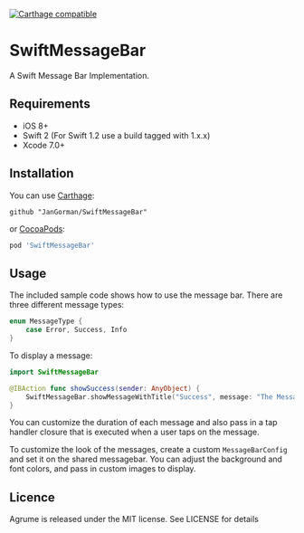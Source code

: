 [![Carthage compatible](https://img.shields.io/badge/Carthage-compatible-4BC51D.svg?style=flat)](https://github.com/Carthage/Carthage)

# SwiftMessageBar

A Swift Message Bar Implementation.

## Requirements

- iOS 8+
- Swift 2 (For Swift 1.2 use a build tagged with 1.x.x)
- Xcode 7.0+

## Installation

You can use [Carthage](https://github.com/Carthage/Carthage):

```ogdl
github "JanGorman/SwiftMessageBar"
```

or [CocoaPods](http://cocoapods.org):

```ruby
pod 'SwiftMessageBar'
```

## Usage

The included sample code shows how to use the message bar. There are three different message types:

```swift
enum MessageType {
    case Error, Success, Info
}
```

To display a message:

```swift
import SwiftMessageBar

@IBAction func showSuccess(sender: AnyObject) {
	SwiftMessageBar.showMessageWithTitle("Success", message: "The Message Body", type: .Success)
}
```

You can customize the duration of each message and also pass in a tap handler closure that is executed when a user taps on the message.

To customize the look of the messages, create a custom `MessageBarConfig` and set it on the shared messagebar. You can adjust the background and font colors, and pass in custom images to display.

## Licence

Agrume is released under the MIT license. See LICENSE for details



